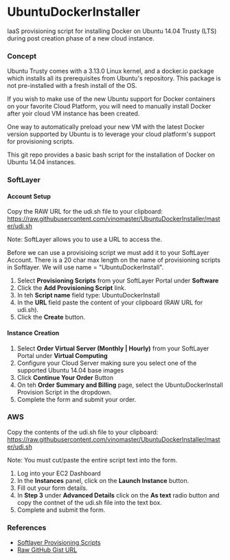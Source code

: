 UbuntuDockerInstaller
=====================

IaaS provisioning script for installing Docker on Ubuntu 14.04 Trusty (LTS) during post creation phase of a new cloud instance.

### Concept
Ubuntu Trusty comes with a 3.13.0 Linux kernel, and a docker.io package which installs all its prerequisites from Ubuntu's repository. This package is not pre-installed with a fresh install of the OS. 

If you wish to make use of the new Ubuntu support for Docker containers on your favorite Cloud Platform, you will need to manually install Docker after yoir cloud VM instance has been created.

One way to automatically preload your new VM with the latest Docker version supported by Ubuntu is to leverage your cloud platform's support for provisioning scripts.

This git repo provides a basic bash script for the installation of Docker on Ubuntu 14.04 instances.

### SoftLayer

#### Account Setup

Copy the RAW URL for the udi.sh file to your clipboard: https://raw.githubusercontent.com/vinomaster/UbuntuDockerInstaller/master/udi.sh

Note: SoftLayer allows you to use a URL to access the. 

Before we can use a provisioing script we must add it to your SoftLayer Account. There is a 20 char max length on the name of provisioning scripts in Softlayer. We will use name = "UbuntuDockerInstall".

1. Select **Provisioning Scripts** from your SoftLayer Portal under **Software**
2. Click the **Add Provisioning Script** link.
3. In teh **Script name** field type: UbuntuDockerInstall
4. In the **URL** field paste the content of your clipboard (RAW URL for udi.sh).
5. Click the **Create** button.

#### Instance Creation

1. Select **Order Virtual Server (Monthly | Hourly)** from your SoftLayer Portal under **Virtual Computing**
2. Configure your Cloud Server making sure you select one of the supported Ubuntu 14.04 base images
3. Click **Continue Your Order** Button
4. On teh **Order Summary and Billing** page, select the UbuntuDockerInstall Provision Script in the dropdown.
5. Complete the form and submit your order.

### AWS

Copy the contents of the udi.sh file to your clipboard: https://raw.githubusercontent.com/vinomaster/UbuntuDockerInstaller/master/udi.sh

Note: You must cut/paste the entire script text into the form. 

1. Log into your EC2 Dashboard
2. In the **Instances** panel, click on the **Launch Instance** button.
3. Fill out your form details. 
4. In **Step 3** under **Advanced Details** click on the **As text** radio button and copy the contnet of the udi.sh file into the text box.
5. Complete and submit the form.

### References

* [Softlayer Provisioning Scripts](http://bodenr.blogspot.com/2014/04/giving-your-softlayer-servers.html)
* [Raw GitHub Gist URL](https://gist.githubusercontent.com/vinomaster/f384ab128ddafea6d557/raw/f50befcc4e6383db19b9f6060455caf98e38ce47/BootstrapDockerOnUbuntu.sh)
